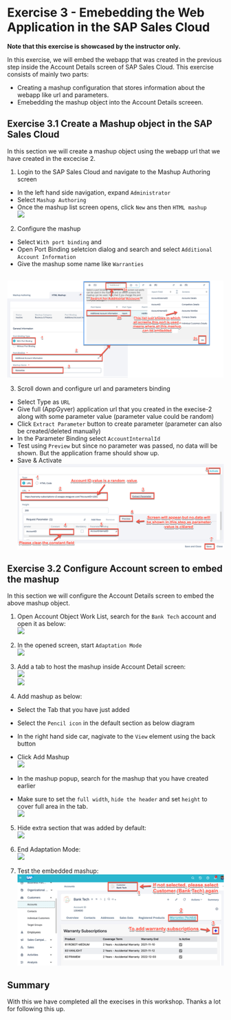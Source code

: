 # Exercise 3 - Emebedding the Web Application in the SAP Sales Cloud

**Note that this exercise is showcased by the instructor only.**

In this exercise, we will embed the webapp that was created in the previous step inside the Account Details screen of SAP Sales Cloud. This exercise consists of mainly two parts:
- Creating a mashup configuration that stores information about the webapp like url and parameters.
- Emebedding the mashup object into the Account Details screeen.  

## Exercise 3.1 Create a Mashup object in the SAP Sales Cloud

In this section we will create a mashup object using the webapp url that we have created in the excecise 2.  

1. Login to the SAP Sales Cloud and navigate to the Mashup Authoring screen
  - In the left hand side navigation, expand `Administrator` 
  - Select `Mashup Authoring`
  - Once the mashup list screen opens, click `New` ans then `HTML mashup`
 <br>![](/exercises/ex3/images/03_01_01_CreateMashup.png)

2. Configure the mashup
  - Select `With port binding` and 
  - Open Port Binding seletcion dialog and search and select `Additional Account Information`
  - Give the mashup some name like `Warranties` 

 <br>![](/exercises/ex3/images/03_01_02_CreateMashup.png)

3. Scroll down and configure url and parameters binding 
  - Select Type as `URL`
  - Give full (AppGyver) application url that you created in the execise-2 along with some parameter value (parameter value could be random)
  - Click `Extract Parameter` button to create parameter (parameter can also be created/deleted manually)
  - In the Parameter Binding select `AccountInternalId`
  - Test using `Preview` but since no parameter was passed, no data will be shown. But the application frame should show up.
  - Save & Activate
 <br>![](/exercises/ex3/images/03_01_03_CreateMashup.png)

## Exercise 3.2 Configure Account screen to embed the mashup
 
In this section we will configure the Account Details screen to embed the above mashup object.

1. Open Account Object Work List, search for the `Bank Tech` account and open it as below:
 <br>![](/exercises/ex3/images/03_02_01_OpenAccounts.png)

2. In the opened screen, start `Adaptation Mode`
 <br>![](/exercises/ex3/images/03_02_02_StartAdaptationMode.png)

3. Add a tab to host the mashup inside Account Detail screen:
 <br>![](/exercises/ex3/images/03_02_03_AddTab.png)
 <br>![](/exercises/ex3/images/03_02_04_AddTab2.png)

4. Add mashup as below:
  - Select the Tab that you have just added
  - Select the `Pencil icon` in the default section as below diagram
  - In the right hand side car, nagivate to the `View` element using the back button 
  - Click Add Mashup
 <br>![](/exercises/ex3/images/03_02_05_AddMashup.png)
  
  - In the mashup popup, search for the mashup that you have created earlier 
  - Make sure to set the `full width`, `hide the header` and set `height` to cover full area in the tab.
 <br>![](/exercises/ex3/images/03_02_06_AddMashup2.png)

5. Hide extra section that was added by default:
 <br>![](/exercises/ex3/images/03_02_07_HideExtraSection.png) 

6. End Adaptation Mode:
 <br>![](/exercises/ex3/images/03_02_08_EndAdaptationMode.png) 

7. Test the embedded mashup:
 <br>![](/exercises/ex3/images/03_02_09_TestApplication.png) 
## Summary
 With this we have completed all the execises in this workshop. Thanks a lot for following this up. 
